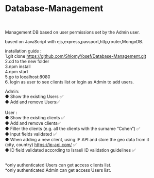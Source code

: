 # Database-Management <br><br>

Management DB based on user permissions set by the Admin user.<br>

based on JavaScript with ejs,express,passport,http,router,MongoDB.<br>

installation guide : <br>
1.git clone https://github.com/ShlomyYosef/Database-Management.git <br>
2.cd to the new folder<br>
3.npm install<br>
4.npm start<br>
5.go to localhost:8080<br>
6. login as user to see clients list or login as Admin to add users.<br>

Admin:<br>
● Show the existing Users ✅<br>
● Add and remove Users✅<br>
<br>
User :<br>
● Show the existing clients ✅<br>
● Add and remove clients✅<br>
● Filter the clients (e.g. all the clients with the surname “Cohen”) ✅<br>
● Input fields validated ✅ <br>
● When adding a new client, using IP API and store the geo data from it (city,
country)  https://ip-api.com/ ✅<br>
● ID field validated according to Israeli ID validation guidelines ✅<br>

<br>
*only authenticated Users can get access clients list.<br>
*only authenticated Admin can get access Users list.<br>
